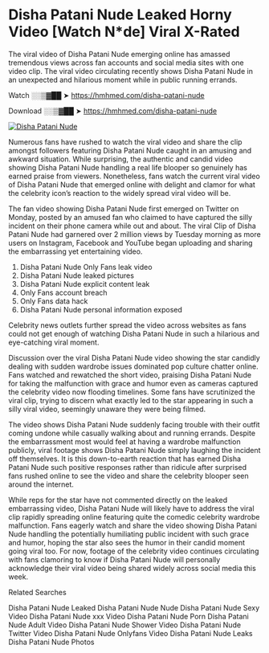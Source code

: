 ﻿# Disha Patani Nude Leaked Horny Video [Watch N*de] Viral X-Rated

The viral video of ﻿Disha Patani Nude emerging online has amassed tremendous views across fan accounts and social media sites with one video clip. The viral video circulating recently shows ﻿Disha Patani Nude in an unexpected and hilarious moment while in public running errands. 

Watch ░░▒▓██ ➤ https://hmhmed.com/disha-patani-nude

Download ░░▒▓██ ➤ https://hmhmed.com/disha-patani-nude

[![Disha Patani Nude](https://i.imgur.com/dJHk4Zq.gif)](https://hmhmed.com/disha-patani-nude)

Numerous fans have rushed to watch the viral video and share the clip amongst followers featuring ﻿Disha Patani Nude caught in an amusing and awkward situation. While surprising, the authentic and candid video showing ﻿Disha Patani Nude handling a real life blooper so genuinely has earned praise from viewers. Nonetheless, fans watch the current viral video of ﻿Disha Patani Nude that emerged online with delight and clamor for what the celebrity icon’s reaction to the widely spread viral video will be.

The fan video showing ﻿Disha Patani Nude first emerged on Twitter on Monday, posted by an amused fan who claimed to have captured the silly incident on their phone camera while out and about. The viral Clip of ﻿Disha Patani Nude had garnered over 2 million views by Tuesday morning as more users on Instagram, Facebook and YouTube began uploading and sharing the embarrassing yet entertaining video. 

1. ﻿Disha Patani Nude Only Fans leak video
2. ﻿Disha Patani Nude leaked pictures
3. ﻿Disha Patani Nude explicit content leak
4. Only Fans account breach
5. Only Fans data hack
6. ﻿Disha Patani Nude personal information exposed

Celebrity news outlets further spread the video across websites as fans could not get enough of watching ﻿Disha Patani Nude in such a hilarious and eye-catching viral moment. 

Discussion over the viral ﻿Disha Patani Nude video showing the star candidly dealing with sudden wardrobe issues dominated pop culture chatter online. Fans watched and rewatched the short video, praising ﻿Disha Patani Nude for taking the malfunction with grace and humor even as cameras captured the celebrity video now flooding timelines. Some fans have scrutinized the viral clip, trying to discern what exactly led to the star appearing in such a silly viral video, seemingly unaware they were being filmed.

The video shows ﻿Disha Patani Nude suddenly facing trouble with their outfit coming undone while casually walking about and running errands. Despite the embarrassment most would feel at having a wardrobe malfunction publicly, viral footage shows ﻿Disha Patani Nude simply laughing the incident off themselves. It is this down-to-earth reaction that has earned ﻿Disha Patani Nude such positive responses rather than ridicule after surprised fans rushed online to see the video and share the celebrity blooper seen around the internet.  

While reps for the star have not commented directly on the leaked embarrassing video, ﻿Disha Patani Nude will likely have to address the viral clip rapidly spreading online featuring quite the comedic celebrity wardrobe malfunction. Fans eagerly watch and share the video showing ﻿Disha Patani Nude handling the potentially humiliating public incident with such grace and humor, hoping the star also sees the humor in their candid moment going viral too. For now, footage of the celebrity video continues circulating with fans clamoring to know if ﻿Disha Patani Nude will personally acknowledge their viral video being shared widely across social media this week.

Related Searches

﻿Disha Patani Nude Leaked
﻿Disha Patani Nude Nude
﻿Disha Patani Nude Sexy Video
﻿Disha Patani Nude xxx Video
﻿Disha Patani Nude Porn
﻿Disha Patani Nude Adult Video
﻿Disha Patani Nude Shower Video
﻿Disha Patani Nude Twitter Video
﻿Disha Patani Nude Onlyfans Video
﻿Disha Patani Nude Leaks
﻿Disha Patani Nude Photos